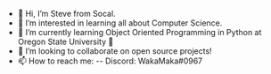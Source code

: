 - 👋 Hi, I’m Steve from Socal.
- 👀 I’m interested in learning all about Computer Science.
- 🌱 I’m currently learning Object Oriented Programming in Python at Oregon State University 🦫
- 💞️ I’m looking to collaborate on open source projects!
- 📫 How to reach me:
-- Discord: WakaMaka#0967

<!---
ChocolateTaco/ChocolateTaco is a ✨ special ✨ repository because its `README.md` (this file) appears on your GitHub profile.
You can click the Preview link to take a look at your changes.
--->
